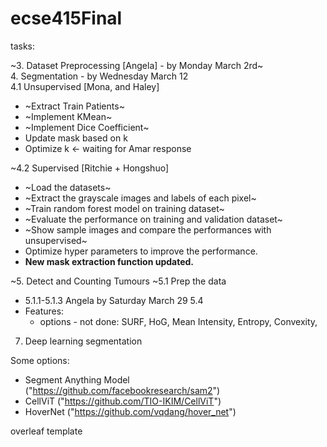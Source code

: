 # ecse415Final

tasks:<br />

~3. Dataset Preprocessing [Angela] - by Monday March 2rd~<br />
4. Segmentation - by Wednesday March 12<br />
4.1 Unsupervised [Mona, and Haley]<br />
* ~Extract Train Patients~
* ~Implement KMean~
* ~Implement Dice Coefficient~
* Update mask based on k
* Optimize k <- waiting for Amar response
  
~4.2 Supervised [Ritchie + Hongshuo]<br />
* ~Load the datasets~
* ~Extract the grayscale images and labels of each pixel~
* ~Train random forest model on training dataset~
* ~Evaluate the performance on training and validation dataset~
* ~Show sample images and compare the performances with unsupervised~
* Optimize hyper parameters to improve the performance.
* **New mask extraction function updated.**

  
~5. Detect and Counting Tumours
~5.1 Prep the data
   * 5.1.1-5.1.3 Angela by Saturday March 29
   5.4 
   * Features:
     * options - not done: SURF, HoG,  Mean Intensity, Entropy,  Convexity, 


   
7. Deep learning segmentation

Some options:
* Segment Anything Model ("https://github.com/facebookresearch/sam2")
* CellViT ("https://github.com/TIO-IKIM/CellViT")
* HoverNet ("https://github.com/vqdang/hover_net")

overleaf template<br />

  
